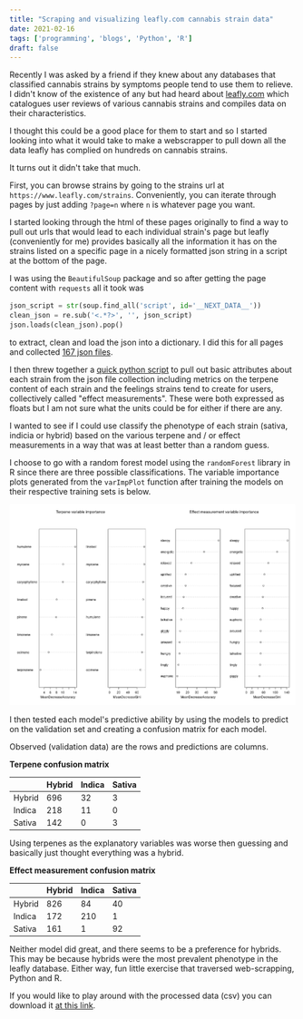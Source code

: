 ```yaml
---
title: "Scraping and visualizing leafly.com cannabis strain data"
date: 2021-02-16
tags: ['programming', 'blogs', 'Python', 'R']
draft: false
---
```


Recently I was asked by a friend if they knew about any databases that classified
cannabis strains by symptoms people tend to use them to relieve. I didn't
know of the existence of any but had heard about [leafly.com](https://www.leafly.com/)
which catalogues user reviews of various cannabis strains and compiles data on
their characteristics. 

I thought this could be a good place for them to start and so I started looking
into what it would take to make a webscrapper to pull down all the data leafly
has complied on hundreds on cannabis strains.

It turns out it didn't take that much.

First, you can browse strains by going to the strains url at `https://www.leafly.com/strains`.
Conveniently, you can iterate through pages by just adding `?page=n` where
`n` is whatever page you want. 

I started looking through the html of these pages originally to find a way to
pull out urls that would lead to each individual strain's page but leafly
(conveniently for me) provides basically all the information it has on the strains
listed on a specific page in a nicely formatted json string in a script at the
bottom of the page.

I was using the `BeautifulSoup` package and so after getting the page content
with `requests` all it took was

```python
json_script = str(soup.find_all('script', id='__NEXT_DATA__'))
clean_json = re.sub('<.*?>', '', json_script)
json.loads(clean_json).pop() 
```

to extract, clean and load the json into a dictionary. I did this for all pages
and collected [167 json files](https://github.com/EthanHolleman/leafly_scraper/blob/main/json_data.tar.xz).

I then threw together a [quick python script](https://github.com/EthanHolleman/leafly_scraper/blob/main/Python/extract_terps_from_json.py) 
to pull out basic attributes about
each strain from the json file collection including metrics on the terpene 
content of each strain and the feelings strains tend to create for users,
collectively called "effect measurements".
These were both expressed as floats but I am not sure what the units could be
for either if there are any.

I wanted to see if I could use classify the phenotype of each strain (sativa, 
indicia or hybrid) based on the various terpene and / or effect measurements
in a way that was at least better than a random guess.

I choose to go with a random forest model using the `randomForest` library in
R since there are three possible classifications. The variable importance 
plots generated from the `varImpPlot` function after training the models on their
respective training sets is below.

![](/posts/images/effect_terp.png)

I then tested each model's predictive ability by using the models to predict on
the validation set and creating a confusion matrix for each model.

Observed (validation data) are the rows and predictions are columns.

**Terpene confusion matrix**

|        | Hybrid | Indica | Sativa |
|--------|--------|--------|--------|
| Hybrid | 696    | 32     | 3      |
| Indica | 218    | 11     | 0      |
| Sativa | 142    | 0      | 3      |

Using terpenes as the explanatory variables was worse then guessing and basically
just thought everything was a hybrid.

**Effect measurement confusion matrix**

|        | Hybrid | Indica | Sativa |
|--------|--------|--------|--------|
| Hybrid | 826    | 84     | 40     |
| Indica | 172    | 210    | 1      |
| Sativa | 161    | 1      | 92     |

Neither model did great, and there seems to be a preference for hybrids. This
may be because hybrids were the most prevalent phenotype in the leafly database.
Either way, fun little exercise that traversed web-scrapping, Python and R. 

If you would like to play around with the processed data (csv) you can download
it [at this link](https://github.com/EthanHolleman/leafly_scraper/blob/main/strains.tar.xz).






